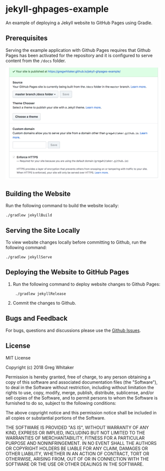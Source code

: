 # jekyll-ghpages-example
An example of deploying a Jekyll website to GitHub Pages using Gradle.

## Prerequisites
Serving the example application with Github Pages requires that Github Pages has been activated for the repository and
it is configured to serve content from the `/docs` folder.

![ghpages config](ghpages_config.png)

## Building the Website
Run the following command to build the website locally:

    ./gradlew jekyllBuild

## Serving the Site Locally
To view website changes locally before committing to Github, run the following command:

    ./gradlew jekyllServe

## Deploying the Website to GitHub Pages
1. Run the following command to deploy website changes to Github Pages:

        ./gradlew jekyllRelease

2. Commit the changes to Github.

## Bugs and Feedback
For bugs, questions and discussions please use the [Github Issues](https://github.com/gregwhitaker/jekyll-ghpages-example/issues).

## License
MIT License

Copyright (c) 2018 Greg Whitaker

Permission is hereby granted, free of charge, to any person obtaining a copy
of this software and associated documentation files (the "Software"), to deal
in the Software without restriction, including without limitation the rights
to use, copy, modify, merge, publish, distribute, sublicense, and/or sell
copies of the Software, and to permit persons to whom the Software is
furnished to do so, subject to the following conditions:

The above copyright notice and this permission notice shall be included in all
copies or substantial portions of the Software.

THE SOFTWARE IS PROVIDED "AS IS", WITHOUT WARRANTY OF ANY KIND, EXPRESS OR
IMPLIED, INCLUDING BUT NOT LIMITED TO THE WARRANTIES OF MERCHANTABILITY,
FITNESS FOR A PARTICULAR PURPOSE AND NONINFRINGEMENT. IN NO EVENT SHALL THE
AUTHORS OR COPYRIGHT HOLDERS BE LIABLE FOR ANY CLAIM, DAMAGES OR OTHER
LIABILITY, WHETHER IN AN ACTION OF CONTRACT, TORT OR OTHERWISE, ARISING FROM,
OUT OF OR IN CONNECTION WITH THE SOFTWARE OR THE USE OR OTHER DEALINGS IN THE
SOFTWARE.